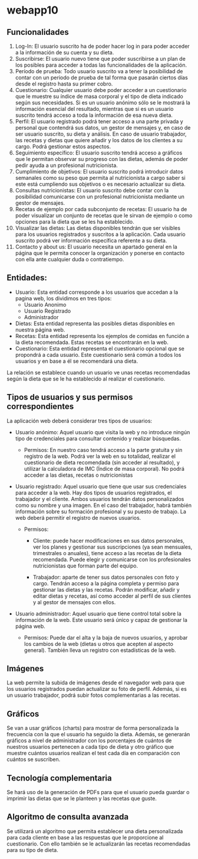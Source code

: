 # webapp10
## Funcionalidades
1. Log-In: El usuario suscrito ha de poder hacer log in para poder acceder a la información de su cuenta y su dieta.
2. Suscribirse: El usuario nuevo tiene que poder suscribirse a un plan de los posibles para acceder a todas las funcionalidades de la aplicación.
3. Período de prueba: Todo usuario suscrito va a tener la posibilidad de contar con un periodo de prueba de tal forma que pasarán ciertos días desde el registro hasta su primer cobro.
4. Cuestionario: Cualquier usuario debe poder acceder a un cuestionario que le muestre su índice de masa corporal y el tipo de dieta indicado según sus necesidades. Si es un usuario anónimo sólo se le mostrará la información esencial del resultado, mientras que si es un usuario suscrito tendrá acceso a toda la información de esa nueva dieta.
5. Perfil: El usuario registrado podrá tener acceso a una parte privada y personal que contendrá sus datos, un gestor de mensajes y, en caso de ser usuario suscrito, su dieta y análisis. En caso de usuario trabajador, las recetas y dietas que quiere añadir y los datos de los clientes a su cargo. Podrá gestionar estos aspectos.
6. Seguimiento específico: El usuario suscrito tendrá acceso a gráficos que le permitan observar su progreso con las dietas, además de poder pedir ayuda a un profesional nutricionista.
7. Cumplimiento de objetivos: El usuario suscrito podrá introducir datos semanales como su peso que permita al nutricionista a cargo saber si este está cumpliendo sus objetivos o es necesario actualizar su dieta.
8. Consultas nutricionistas: El usuario suscrito debe contar con la posibilidad comunicarse con un profesional nutricionista mediante un gestor de mensajes.
9. Recetas de ejemplo por cada subconjunto de recetas: El usuario ha de poder visualizar un conjunto de recetas que le sirvan de ejemplo o como opciones para la dieta que se les ha establecido.
10. Visualizar las dietas: Las dietas disponibles tendrán que ser visibles para los usuarios registrados y suscritos a la aplicación. Cada usuario suscrito podrá ver información específica referente a su dieta.
11. Contacto y about us: El usuario necesita un apartado general en la página que le permita conocer la organización y ponerse en contacto con ella ante cualquier duda o contratiempo.

## Entidades: 
+ Usuario: Esta entidad corresponde a los usuarios que accedan a la pagina web, los dividimos en tres tipos:
  + Usuario Anonimo
  + Usuario Registrado
  + Administrador
+ Dietas: Esta entidad representa las posibles dietas disponibles en nuestra página web.
+ Recetas: Esta entidad representa los ejemplos de comidas en función a la dieta recomendada. Estas recetas se encontrarán en la web.
+ Cuestionario: Esta entidad representa el cuestionario opcional que se propondrá a cada usuario. Este cuestionario será común a todos los usuarios y en base a él se recomendará una dieta.

La relación se establece cuando un usuario ve unas recetas recomendadas según la dieta que se le ha establecido al realizar el cuestionario.

## Tipos de usuarios y sus permisos correspondientes
La aplicación web deberá considerar tres tipos de usuarios:

+ Usuario anónimo: Aquel usuario que visita la web y no introduce ningún tipo de credenciales para consultar contenido y realizar búsquedas. 

  - Permisos: En nuestro caso tendrá acceso a la parte gratuita y sin registro de la web. Podrá ver la web en su totalidad, realizar el cuestionario de dieta recomendada (sin acceder al resultado), y utilizar la calculadora de IMC (Índice de masa corporal). No podrá acceder a las dietas, recetas o nutricionistas



+ Usuario registrado: Aquel usuario que tiene que usar sus credenciales para acceder a la web.  Hay dos tipos de usuarios registrados, el trabajador y el cliente.
Ambos usuarios tendrán datos personalizados como su nombre y una imagen. En el caso del trabajador, habrá también información sobre su formación profesional y su puesto de trabajo. La web deberá permitir el registro de nuevos usuarios. 

  - Permisos:

    + Cliente: puede hacer modificaciones en sus datos personales, ver los planes y gestionar sus suscripciones (ya sean mensuales, trimestrales o anuales), tiene acceso a las recetas de la dieta recomendada. Puede elegir y comunicarse con los profesionales nutricionistas que forman parte del equipo.

    + Trabajador: aparte de tener sus datos personales con foto y cargo. Tendrán acceso a la página completa y permiso para gestionar las dietas y las recetas. Podrán modificar, añadir y editar dietas y recetas, así como acceder al perfil de sus clientes y al gestor de mensajes con ellos.

+ Usuario administrador: Aquel usuario que tiene control total sobre la información de la web. Este usuario será único y capaz de gestionar la página web.

  - Permisos: Puede dar el alta y la baja de nuevos usuarios, y aprobar los cambios de la web (dietas u otros que acepten al aspecto general). También lleva un registro con estadísticas de la web.


## Imágenes
La web permite la subida de imágenes desde el navegador web para que los usuarios registrados puedan actualizar su foto de perfil. Además, si es un usuario trabajador, podrá subir fotos complementarias a las recetas.

## Gráficos 
Se van a usar gráficos (charts) para mostrar de forma personalizada la frecuencia con la que el usuario ha seguido la dieta. 
Además, se generarán gráficos a nivel de administrador con los porcentajes de cuántos de nuestros usuarios pertenecen a cada tipo de dieta y otro gráfico que muestre cuántos usuarios realizan el test cada día en comparación con cuántos se suscriben.

## Tecnología complementaria
Se hará uso de la generación de PDFs para que el usuario pueda guardar o imprimir las dietas que se le planteen y las recetas que guste.

## Algoritmo de consulta avanzada
Se utilizará un algoritmo que permita establecer una dieta personalizada para cada cliente en base a las respuestas que le proporcione al cuestionario. Con ello también se le actualizarán las recetas recomendadas para su tipo de dieta.
